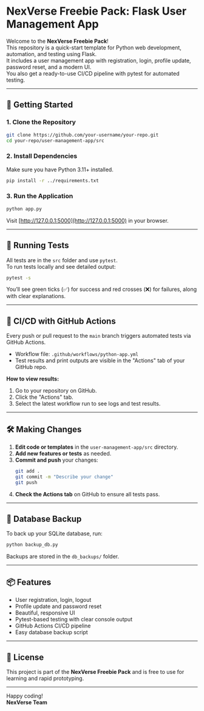 # NexVerse Freebie Pack: Flask User Management App

Welcome to the **NexVerse Freebie Pack**!  
This repository is a quick-start template for Python web development, automation, and testing using Flask.  
It includes a user management app with registration, login, profile update, password reset, and a modern UI.  
You also get a ready-to-use CI/CD pipeline with pytest for automated testing.

---

## 🚀 Getting Started

### 1. Clone the Repository

```sh
git clone https://github.com/your-username/your-repo.git
cd your-repo/user-management-app/src
```

### 2. Install Dependencies

Make sure you have Python 3.11+ installed.

```sh
pip install -r ../requirements.txt
```

### 3. Run the Application

```sh
python app.py
```

Visit [http://127.0.0.1:5000](http://127.0.0.1:5000) in your browser.

---

## 🧪 Running Tests

All tests are in the `src` folder and use `pytest`.  
To run tests locally and see detailed output:

```sh
pytest -s
```

You’ll see green ticks (✅) for success and red crosses (❌) for failures, along with clear explanations.

---

## 🤖 CI/CD with GitHub Actions

Every push or pull request to the `main` branch triggers automated tests via GitHub Actions.

- Workflow file: `.github/workflows/python-app.yml`
- Test results and print outputs are visible in the "Actions" tab of your GitHub repo.

**How to view results:**
1. Go to your repository on GitHub.
2. Click the "Actions" tab.
3. Select the latest workflow run to see logs and test results.

---

## 🛠️ Making Changes

1. **Edit code or templates** in the `user-management-app/src` directory.
2. **Add new features or tests** as needed.
3. **Commit and push** your changes:
    ```sh
    git add .
    git commit -m "Describe your change"
    git push
    ```
4. **Check the Actions tab** on GitHub to ensure all tests pass.

---

## 💾 Database Backup

To back up your SQLite database, run:

```sh
python backup_db.py
```

Backups are stored in the `db_backups/` folder.

---

## 📦 Features

- User registration, login, logout
- Profile update and password reset
- Beautiful, responsive UI
- Pytest-based testing with clear console output
- GitHub Actions CI/CD pipeline
- Easy database backup script

---

## 📝 License

This project is part of the **NexVerse Freebie Pack** and is free to use for learning and rapid prototyping.

---

Happy coding!  
**NexVerse Team**